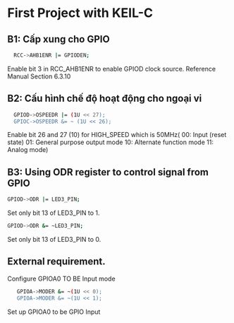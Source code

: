 
# First Project with KEIL-C

## B1: Cấp xung cho GPIO

```bash
  RCC->AHB1ENR |= GPIODEN;
```
Enable bit 3 in RCC_AHB1ENR to enable GPIOD clock source. Reference Manual Section 6.3.10
## B2: Cấu hình chế độ hoạt động cho ngoại vi
```bash
  GPIOD->OSPEEDR |= (1U << 27);
  GPIOC->OSPEEDR &= ~ (1U << 26);
```
Enable bit 26 and 27 (10) for HIGH_SPEED which is 50MHz( 00: Input (reset state) 
01: General purpose output mode 
10: Alternate function mode 
11: Analog mode)

## B3: Using ODR  register to control signal from GPIO
```bash
GPIOD->ODR |= LED3_PIN;
```
Set only bit 13 of LED3_PIN to 1.
```bash
GPIOD->ODR &= ~LED3_PIN;
```
Set only bit 13 of LED3_PIN to 0.


## External requirement.
Configure GPIOA0 TO BE Input mode
```bash
   GPIOA->MODER &= ~(1U << 0);
   GPIOA->MODER &= ~(1U << 1);
```
Set up GPIOA0 to be GPIO Input


